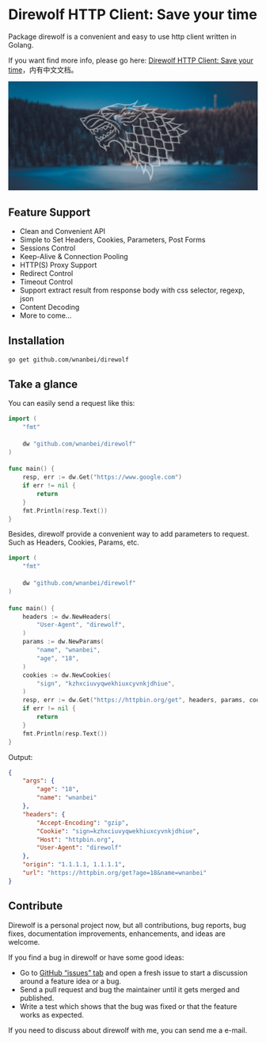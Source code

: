 # Direwolf HTTP Client: Save your time

Package direwolf is a convenient and easy to use http client written in Golang.

If you want find more info, please go here: [Direwolf HTTP Client: Save your time](https://wnanbei.github.io/direwolf/)，内有中文文档。

![direwolf](docs/assets/cover.jpg)

## Feature Support

- Clean and Convenient API
- Simple to Set Headers, Cookies, Parameters, Post Forms
- Sessions Control
- Keep-Alive & Connection Pooling
- HTTP(S) Proxy Support
- Redirect Control
- Timeout Control
- Support extract result from response body with css selector, regexp, json
- Content Decoding
- More to come...

## Installation

```text
go get github.com/wnanbei/direwolf
```

## Take a glance

You can easily send a request like this:

```go
import (
    "fmt"

    dw "github.com/wnanbei/direwolf"
)

func main() {
    resp, err := dw.Get("https://www.google.com")
    if err != nil {
        return
    }
    fmt.Println(resp.Text())
}
```

Besides, direwolf provide a convenient way to add parameters to request. Such
as Headers, Cookies, Params, etc.

```go
import (
    "fmt"

    dw "github.com/wnanbei/direwolf"
)

func main() {
    headers := dw.NewHeaders(
        "User-Agent", "direwolf",
    )
    params := dw.NewParams(
        "name", "wnanbei",
        "age", "18",
    )
    cookies := dw.NewCookies(
        "sign", "kzhxciuvyqwekhiuxcyvnkjdhiue",
    )
    resp, err := dw.Get("https://httpbin.org/get", headers, params, cookies)
    if err != nil {
        return
    }
    fmt.Println(resp.Text())
}
```

Output:

```json
{
    "args": {
        "age": "18",
        "name": "wnanbei"
    },
    "headers": {
        "Accept-Encoding": "gzip",
        "Cookie": "sign=kzhxciuvyqwekhiuxcyvnkjdhiue",
        "Host": "httpbin.org",
        "User-Agent": "direwolf"
    },
    "origin": "1.1.1.1, 1.1.1.1",
    "url": "https://httpbin.org/get?age=18&name=wnanbei"
}
```

## Contribute

Direwolf is a personal project now, but all contributions, bug reports, bug fixes, documentation improvements, enhancements, and ideas are welcome.

If you find a bug in direwolf or have some good ideas:

 - Go to [GitHub “issues” tab](https://github.com/wnanbei/direwolf/issues) and open a fresh issue to start a discussion around a feature idea or a bug.
 - Send a pull request and bug the maintainer until it gets merged and published.
 - Write a test which shows that the bug was fixed or that the feature works as expected.

If you need to discuss about direwolf with me, you can send me a e-mail.
